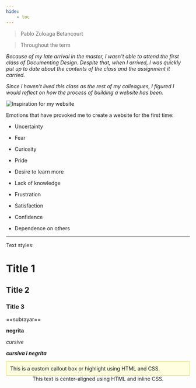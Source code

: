 ```yaml
---
hide:
    - toc
---
```




> Pablo Zuloaga Betancourt

> Throughout the term

_Because of my late arrival in the master, I wasn't able to attend the first class of Documenting Design. Despite that, when I arrived, I was quickly put up to date about the contents of the class and the assignment it carried._

_Since I haven't lived this class as the rest of my colleagues, I figured I would reflect on how the process of building a website has been._ 

![Inspiration for my website](../images/WebsiteGoal.gif)

Emotions that have provoked me to create a website for the first time:

- Uncertainty

- Fear

- Curiosity

- Pride

- Desire to learn more

- Lack of knowledge

- Frustration

- Satisfaction

- Confidence 

- Dependence on others 

___
Text styles:



# Title 1

## Title 2

### Title 3

==subrayar==

**negrita**

_cursive_

**_cursiva i negrita_**

<div style="background-color: #FFFFE0; padding: 10px; border: 1px solid #E6DB55;">
This is a custom callout box or highlight using HTML and CSS.
</div>

<div style="text-align: center;">
This text is center-aligned using HTML and inline CSS.
</div>